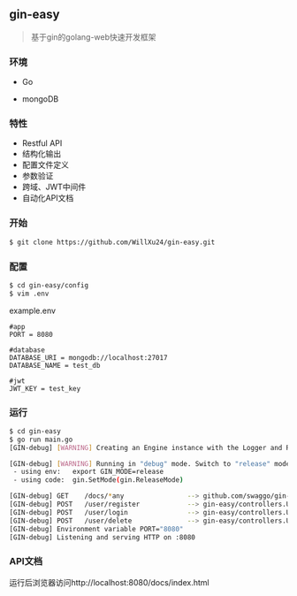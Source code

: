 ## gin-easy

> 基于gin的golang-web快速开发框架

### 环境

- Go 

- mongoDB 

### 特性

- Restful API
- 结构化输出
- 配置文件定义
- 参数验证
- 跨域、JWT中间件
- 自动化API文档

### 开始

```bash
$ git clone https://github.com/WillXu24/gin-easy.git
```

### 配置

```bash
$ cd gin-easy/config
$ vim .env
```

example.env

```env
#app
PORT = 8080

#database
DATABASE_URI = mongodb://localhost:27017
DATABASE_NAME = test_db

#jwt
JWT_KEY = test_key
```

### 运行

```bash
$ cd gin-easy
$ go run main.go
[GIN-debug] [WARNING] Creating an Engine instance with the Logger and Recovery middleware already attached.

[GIN-debug] [WARNING] Running in "debug" mode. Switch to "release" mode in production.
 - using env:   export GIN_MODE=release
 - using code:  gin.SetMode(gin.ReleaseMode)

[GIN-debug] GET    /docs/*any                --> github.com/swaggo/gin-swagger.CustomWrapHandler.func1 (4 handlers)
[GIN-debug] POST   /user/register            --> gin-easy/controllers.UserRegisterHandler (4 handlers)
[GIN-debug] POST   /user/login               --> gin-easy/controllers.UserLoginHandler (4 handlers)
[GIN-debug] POST   /user/delete              --> gin-easy/controllers.UserDeleteHandler (5 handlers)
[GIN-debug] Environment variable PORT="8080"
[GIN-debug] Listening and serving HTTP on :8080
```

### API文档

运行后浏览器访问http://localhost:8080/docs/index.html
